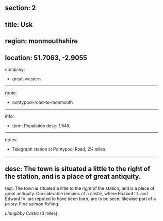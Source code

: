 section: 2
----
title: Usk
----
region: monmouthshire
----
location: 51.7063, -2.9055
----
company:
- great-western
----
route:
- pontypool-road-to-monmouth
----
info:
- term: Population
  desc: 1,545.
----
notes:
- Telegraph station at Pontypool Road, 2¼ miles.
----
desc: The town is situated a little to the right of the station, and is a place of great antiquity.
----
text: The town is situated a little to the right of the station, and is a place of great antiquity. Considerable remains of a castle, where Richard III. and Edward IV. are reputed to have been born, are to be seen; likewise part of a priory. Fine salmon fishing.

*Llangibby Castle* (3 miles).
